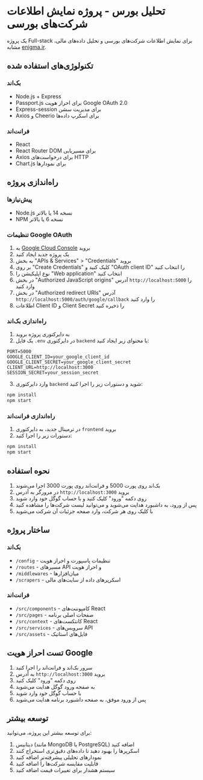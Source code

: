 # تحلیل بورس - پروژه نمایش اطلاعات شرکت‌های بورسی

یک پروژه Full-stack برای نمایش اطلاعات شرکت‌های بورسی و تحلیل داده‌های مالی، مشابه [enigma.ir](https://enigma.ir).

## تکنولوژی‌های استفاده شده

### بک‌اند
- Node.js + Express
- Passport.js برای احراز هویت Google OAuth 2.0
- Express-session برای مدیریت سشن
- Axios و Cheerio برای اسکرپ داده‌ها

### فرانت‌اند
- React
- React Router DOM برای مسیریابی
- Axios برای درخواست‌های HTTP
- Chart.js برای نمودارها

## راه‌اندازی پروژه

### پیش‌نیازها
- Node.js نسخه 14 یا بالاتر
- NPM نسخه 6 یا بالاتر

### تنظیمات Google OAuth
1. به [Google Cloud Console](https://console.cloud.google.com/) بروید
2. یک پروژه جدید ایجاد کنید
3. به بخش "APIs & Services" > "Credentials" بروید
4. بر روی "Create Credentials" کلیک کنید و "OAuth client ID" را انتخاب کنید
5. نوع اپلیکیشن را "Web application" انتخاب کنید
6. در بخش "Authorized JavaScript origins" آدرس `http://localhost:5000` را وارد کنید
7. در بخش "Authorized redirect URIs" آدرس `http://localhost:5000/auth/google/callback` را وارد کنید
8. اطلاعات Client ID و Client Secret را ذخیره کنید

### راه‌اندازی بک‌اند
1. به دایرکتوری پروژه بروید
2. یک فایل `.env` در دایرکتوری `backend` با محتوای زیر ایجاد کنید:
```
PORT=5000
GOOGLE_CLIENT_ID=your_google_client_id
GOOGLE_CLIENT_SECRET=your_google_client_secret
CLIENT_URL=http://localhost:3000
SESSION_SECRET=your_session_secret
```
3. وارد دایرکتوری `backend` شوید و دستورات زیر را اجرا کنید:
```bash
npm install
npm start
```

### راه‌اندازی فرانت‌اند
1. در ترمینال جدید، به دایرکتوری `frontend` بروید
2. دستورات زیر را اجرا کنید:
```bash
npm install
npm start
```

## نحوه استفاده
1. بک‌اند روی پورت 5000 و فرانت‌اند روی پورت 3000 اجرا می‌شوند
2. در مرورگر به آدرس `http://localhost:3000` بروید
3. روی دکمه "ورود" کلیک کنید و با حساب گوگل خود وارد شوید
4. پس از ورود، به داشبورد هدایت می‌شوید و می‌توانید لیست شرکت‌ها را مشاهده کنید
5. با کلیک روی هر شرکت، وارد صفحه جزئیات آن شرکت می‌شوید

## ساختار پروژه

### بک‌اند
- `/config` - تنظیمات پاسپورت و احراز هویت
- `/routes` - مسیرهای API و احراز هویت
- `/middlewares` - میان‌افزارها
- `/scrapers` - اسکرپر‌های داده از سایت‌های مالی

### فرانت‌اند
- `/src/components` - کامپوننت‌های React
- `/src/pages` - صفحات اصلی برنامه
- `/src/context` - کانتکست‌های React
- `/src/services` - سرویس‌های API
- `/src/assets` - فایل‌های استاتیک

## تست احراز هویت Google
1. سرور بک‌اند و فرانت‌اند را اجرا کنید
2. به آدرس `http://localhost:3000` بروید
3. روی دکمه "ورود" کلیک کنید
4. به صفحه ورود گوگل هدایت می‌شوید
5. با حساب گوگل خود وارد شوید
6. پس از ورود موفق، به صفحه داشبورد برنامه هدایت می‌شوید

## توسعه بیشتر
برای توسعه بیشتر این پروژه، می‌توانید:
1. دیتابیس (مانند MongoDB یا PostgreSQL) اضافه کنید
2. اسکرپر‌ها را بهبود دهید تا داده‌های دقیق‌تری استخراج کنند
3. نمودارهای تحلیلی پیشرفته‌تر اضافه کنید
4. قابلیت مقایسه شرکت‌ها را اضافه کنید
5. سیستم هشدار برای تغییرات قیمت اضافه کنید 